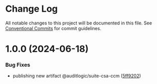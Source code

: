 # Change Log

All notable changes to this project will be documented in this file.
See [Conventional Commits](https://conventionalcommits.org) for commit guidelines.

# 1.0.0 (2024-06-18)


### Bug Fixes

* publishing new artifact @auditlogic/suite-csa-ccm ([5ff9202](https://github.com/auditlogic/suite/commit/5ff92027697de9a6a622d1023d6ff4f433853f7b))
